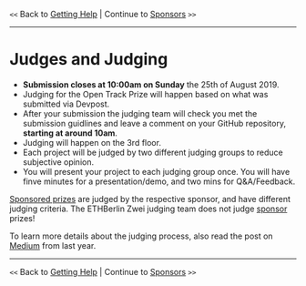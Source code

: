 `<<` Back to [Getting Help](./mentors.md) | Continue to [Sponsors](./sponsors.md) `>>`

---

# Judges and Judging

-   **Submission closes at 10:00am on Sunday** the 25th of August 2019.
-   Judging for the Open Track Prize will happen based on what was submitted via Devpost.
-   After your submission the judging team will check you met the submission guidlines and leave a comment on your GitHub repository, **starting at around 10am**.
-   Judging will happen on the 3rd floor.
-   Each project will be judged by two different judging groups to reduce subjective opinion.
-   You will present your project to each judging group once. You will have finve minutes for a presentation/demo, and two mins for Q&A/Feedback.

[Sponsored prizes](./bounties.md) are judged by the respective sponsor, and have different judging criteria. The ETHBerlin Zwei judging team does not judge [sponsor](./sponsors.md) prizes!

To learn more details about the judging process, also read the post on [Medium](https://medium.com/ethberlin/open-sourcing-our-judging-process-75b77f6ba459) from last year.

---

`<<` Back to [Getting Help](./mentors.md) | Continue to [Sponsors](./sponsors.md) `>>`